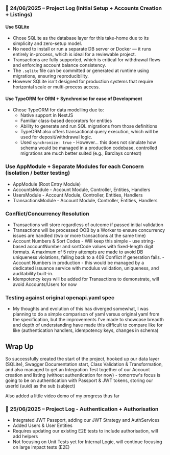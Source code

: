 ### 📅 24/06/2025 – Project Log (Initial Setup + Accounts Creation + Listings)

#### Use SQLite

- Chose SQLite as the database layer for this take-home due to its simplicity and zero-setup model.
- No need to install or run a separate DB server or Docker — it runs entirely in-process, which is ideal for a reviewable project.
- Transactions are fully supported, which is critical for withdrawal flows and enforcing account balance consistency.
- The `.sqlite` file can be committed or generated at runtime using migrations, ensuring reproducibility.
- However SQLite isn't designed for production systems that require horizontal scale or multi-process access.

#### Use TypeORM for ORM + Synchronise for ease of Development

- Chose TypeORM for data modelling due to:
  - Native support in NestJS
  - Familiar class-based decorators for entities
  - Ability to generate and run SQL migrations from those definitions
  - TypeORM also offers transactional query execution, which will be used for deposit/withdrawal logic.
  - Used `synchronize: true` - However... this does not simulate how schema would be managed in a production codebase, controlled migrations are much better suited (e.g., Barclays context)

### Use AppModule + Separate Modules for each Concern (isolation / better testing)

- AppModule (Root Entry Module)
- AccountsModule - Account Module, Controller, Entities, Handlers
- UsersModule - Account Module, Controller, Entities, Handlers
- TransactionsModule - Account Module, Controller, Entities, Handlers

### Conflict/Concurrency Resolution
- Transactions will store regardless of outcome if passed initial validation
- Transactions will be processed OOB by a Worker to ensure concurrency issues are handled (two or more transactions at the same time)
- Account Numbers & Sort Codes - Will keep this simple - use string-based accountNumber and sortCode values with fixed-length digit formats. A maximum of 5 retry attempts are made to avoid DB uniqueness violations, falling back to a 409 Conflict if generation fails. - Account Numbers in production - this would be managed by a dedicated issuance service with modulus validation, uniqueness, and auditability built-in.
- Idempotency keys will be added for Transactions to demonstrate, will avoid Accounts/Users for now

### Testing against original openapi.yaml spec
- My thoughts and evolution of this has diverged somewhat, I was planning to do a simple comparison of yaml versus original yaml 
  from the specification, but the improvements I've made to showcase breadth and depth of understanding have made this difficult
  to compare like for like (authentication handlers, idempotency keys, changes in schema)

## Wrap Up

So successfully created the start of the project, hooked up our data layer (SQLite), Swagger Documentation start, Class Validation & Transformation, and also managed to get an Integration Test together of our Account creation and listing (without authentication for now) - tomorrow's focus is going to be on authentication with Passport & JWT tokens, storing our userId (uuid) as the sub (subject)

Also added a little video demo of my progress thus far

### 📅 25/06/2025 – Project Log - Authentication + Authorisation

- Integrated JWT Passport, adding our JWT Strategy and AuthServices
- Added Users & User Entities
- Requires updating our existing E2E tests to include authorisation, will add helpers
- Not focusing on Unit Tests yet for Internal Logic, will continue focusing on large impact tests (E2E)